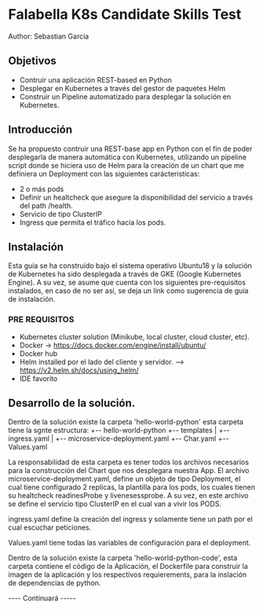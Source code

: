 # Falabella K8s Candidate Skills Test 
Author: Sebastian García

## Objetivos
- Contruir una aplicación REST-based en Python
- Desplegar en Kubernetes a través del gestor de paquetes Helm
- Construir un Pipeline automatizado para desplegar la solución en Kubernetes.

## Introducción 
Se ha propuesto contruir una REST-base app en Python con el fin de poder desplegarla de manera automática con Kubernetes, utilizando un pipeline script donde se hiciera uso de Helm para la creación de un chart que me definiera un Deployment con las siguientes carácteristicas:
- 2 o más pods
- Definir un healtcheck que asegure la disponibilidad del servicio a través del path /health.
- Servicio de tipo ClusterIP
- Ingress que permita el tráfico hacia los pods.

## Instalación

Esta guía se ha construido bajo el sistema operativo Ubuntu18 y la solución de Kubernetes ha sido desplegada a través de GKE (Google Kubernetes Engine).
A su vez, se asume que cuenta con los siguientes pre-requisitos instalados, en caso de no ser así, se deja un link como sugerencia de guía de instalación.

### PRE REQUISITOS
- Kubernetes cluster solution (Minikube, local cluster, cloud cluster, etc).
- Docker -> https://docs.docker.com/engine/install/ubuntu/
- Docker hub
- Helm installed por el lado del cliente y servidor. --> https://v2.helm.sh/docs/using_helm/
- IDE favorito

## Desarrollo de la solución.

Dentro de la solución existe la carpeta 'hello-world-python' esta carpeta tiene la sgnte estructura:
+-- hello-world-python
+-- templates
|   +-- ingress.yaml
|   +-- microservice-deployment.yaml
+-- Char.yaml
+-- Values.yaml

La responsabilidad de esta carpeta es tener todos los archivos necesarios para la construcción del Chart que nos desplegara nuestra App.
El archivo microservice-deployment.yaml, define un objeto de tipo Deployment, el cual tiene configurado 2 replicas, la plantilla para los pods, los cuales tienen su healtcheck readinesProbe y livenesessprobe. A su vez, en este archivo se define el servicio tipo ClusterIP en el cual van a vivir los PODS.

ingress.yaml define la creación del ingress y solamente tiene un path por el cual escuchar peticiones.

Values.yaml tiene todas las variables de configuración para el deployment.  

Dentro de la solución existe la carpeta 'hello-world-python-code', esta carpeta contiene el código de la Aplicación, el Dockerfile para construir la imagen de la aplicación y los respectivos requierements, para la inslación de dependencias de python.

---- Continuará -----



